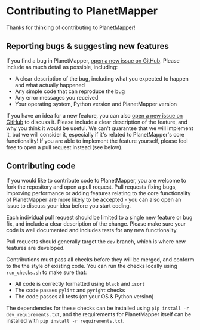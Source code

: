 # Contributing to PlanetMapper

Thanks for thinking of contributing to PlanetMapper!

## Reporting bugs & suggesting new features

If you find a bug in PlanetMapper, [open a new issue on GitHub](https://github.com/ortk95/planetmapper/issues/new). Please include as much detail as possible, including:
- A clear description of the bug, including what you expected to happen and what actually happened
- Any simple code that can reproduce the bug
- Any error messages you received
- Your operating system, Python version and PlanetMapper version

If you have an idea for a new feature, you can also [open a new issue on GitHub](https://github.com/ortk95/planetmapper/issues/new) to discuss it. Please include a clear description of the feature, and why you think it would be useful. We can't guarantee that we will implement it, but we will consider it, especially if it's related to PlanetMapper's core functionality! If you are able to implement the feature yourself, please feel free to open a pull request instead (see below).


## Contributing code

If you would like to contribute code to PlanetMapper, you are welcome to fork the repository and open a pull request. Pull requests fixing bugs, improving performance or adding features relating to the core functionality of PlanetMapper are more likely to be accepted - you can also open an issue to discuss your idea before you start coding.

Each individual pull request should be limited to a single new feature or bug fix, and include a clear description of the change. Please make sure your code is well documented and includes tests for any new functionality.

Pull requests should generally target the `dev` branch, which is where new features are developed.

Contributions must pass all checks before they will be merged, and conform to the the style of existing code. You can run the checks locally using `run_checks.sh` to make sure that:
- All code is correctly formatted using `black` and `isort`
- The code passes `pylint` and `pyright` checks
- The code passes all tests (on your OS & Python version)

The dependencies for these checks can be installed using `pip install -r dev_requirements.txt`, and the requirements for PlanetMapper itself can be installed with `pip install -r requirements.txt`.
